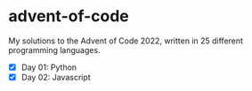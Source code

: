 # advent-of-code

My solutions to the Advent of Code 2022, written in 25 different programming languages.

- [x] Day 01: Python
- [x] Day 02: Javascript
